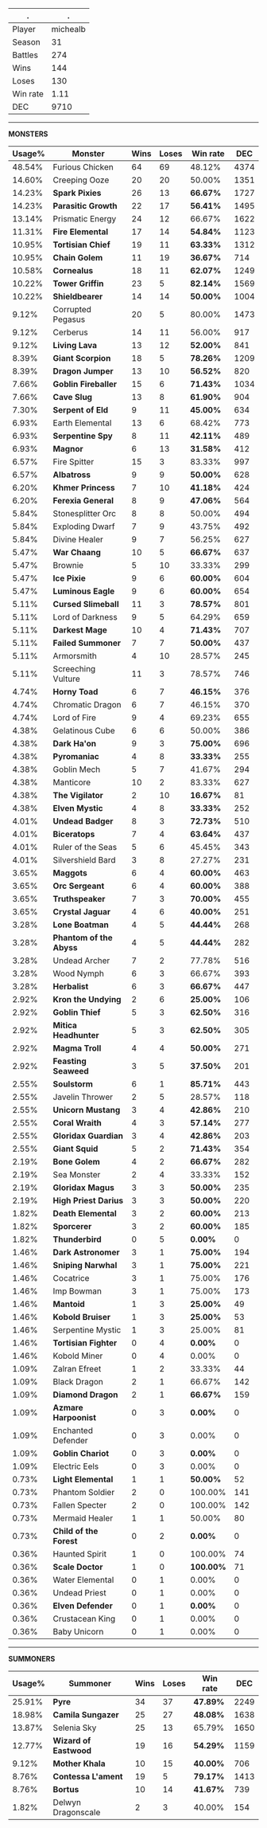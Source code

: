 .|.
|-|-
Player|michealb
Season|31
Battles|274
Wins|144
Loses|130
Win rate|1.11
DEC|9710

---
**MONSTERS**

Usage%|Monster|Wins|Loses|Win rate|DEC|
-|-|-|-|-|-|
48.54%|Furious Chicken|64|69|48.12%|4374|
14.60%|Creeping Ooze|20|20|50.00%|1351|
14.23%|**Spark Pixies**|26|13|**66.67%**|1727|
14.23%|**Parasitic Growth**|22|17|**56.41%**|1495|
13.14%|Prismatic Energy|24|12|66.67%|1622|
11.31%|**Fire Elemental**|17|14|**54.84%**|1123|
10.95%|**Tortisian Chief**|19|11|**63.33%**|1312|
10.95%|**Chain Golem**|11|19|**36.67%**|714|
10.58%|**Cornealus**|18|11|**62.07%**|1249|
10.22%|**Tower Griffin**|23|5|**82.14%**|1569|
10.22%|**Shieldbearer**|14|14|**50.00%**|1004|
9.12%|Corrupted Pegasus|20|5|80.00%|1473|
9.12%|Cerberus|14|11|56.00%|917|
9.12%|**Living Lava**|13|12|**52.00%**|841|
8.39%|**Giant Scorpion**|18|5|**78.26%**|1209|
8.39%|**Dragon Jumper**|13|10|**56.52%**|820|
7.66%|**Goblin Fireballer**|15|6|**71.43%**|1034|
7.66%|**Cave Slug**|13|8|**61.90%**|904|
7.30%|**Serpent of Eld**|9|11|**45.00%**|634|
6.93%|Earth Elemental|13|6|68.42%|773|
6.93%|**Serpentine Spy**|8|11|**42.11%**|489|
6.93%|**Magnor**|6|13|**31.58%**|412|
6.57%|Fire Spitter|15|3|83.33%|997|
6.57%|**Albatross**|9|9|**50.00%**|628|
6.20%|**Khmer Princess**|7|10|**41.18%**|424|
6.20%|**Ferexia General**|8|9|**47.06%**|564|
5.84%|Stonesplitter Orc|8|8|50.00%|494|
5.84%|Exploding Dwarf|7|9|43.75%|492|
5.84%|Divine Healer|9|7|56.25%|627|
5.47%|**War Chaang**|10|5|**66.67%**|637|
5.47%|Brownie|5|10|33.33%|299|
5.47%|**Ice Pixie**|9|6|**60.00%**|604|
5.47%|**Luminous Eagle**|9|6|**60.00%**|654|
5.11%|**Cursed Slimeball**|11|3|**78.57%**|801|
5.11%|Lord of Darkness|9|5|64.29%|659|
5.11%|**Darkest Mage**|10|4|**71.43%**|707|
5.11%|**Failed Summoner**|7|7|**50.00%**|437|
5.11%|Armorsmith|4|10|28.57%|245|
5.11%|Screeching Vulture|11|3|78.57%|746|
4.74%|**Horny Toad**|6|7|**46.15%**|376|
4.74%|Chromatic Dragon|6|7|46.15%|370|
4.74%|Lord of Fire|9|4|69.23%|655|
4.38%|Gelatinous Cube|6|6|50.00%|386|
4.38%|**Dark Ha'on**|9|3|**75.00%**|696|
4.38%|**Pyromaniac**|4|8|**33.33%**|255|
4.38%|Goblin Mech|5|7|41.67%|294|
4.38%|Manticore|10|2|83.33%|627|
4.38%|**The Vigilator**|2|10|**16.67%**|81|
4.38%|**Elven Mystic**|4|8|**33.33%**|252|
4.01%|**Undead Badger**|8|3|**72.73%**|510|
4.01%|**Biceratops**|7|4|**63.64%**|437|
4.01%|Ruler of the Seas|5|6|45.45%|343|
4.01%|Silvershield Bard|3|8|27.27%|231|
3.65%|**Maggots**|6|4|**60.00%**|463|
3.65%|**Orc Sergeant**|6|4|**60.00%**|388|
3.65%|**Truthspeaker**|7|3|**70.00%**|455|
3.65%|**Crystal Jaguar**|4|6|**40.00%**|251|
3.28%|**Lone Boatman**|4|5|**44.44%**|268|
3.28%|**Phantom of the Abyss**|4|5|**44.44%**|282|
3.28%|Undead Archer|7|2|77.78%|516|
3.28%|Wood Nymph|6|3|66.67%|393|
3.28%|**Herbalist**|6|3|**66.67%**|447|
2.92%|**Kron the Undying**|2|6|**25.00%**|106|
2.92%|**Goblin Thief**|5|3|**62.50%**|316|
2.92%|**Mitica Headhunter**|5|3|**62.50%**|305|
2.92%|**Magma Troll**|4|4|**50.00%**|271|
2.92%|**Feasting Seaweed**|3|5|**37.50%**|201|
2.55%|**Soulstorm**|6|1|**85.71%**|443|
2.55%|Javelin Thrower|2|5|28.57%|118|
2.55%|**Unicorn Mustang**|3|4|**42.86%**|210|
2.55%|**Coral Wraith**|4|3|**57.14%**|277|
2.55%|**Gloridax Guardian**|3|4|**42.86%**|203|
2.55%|**Giant Squid**|5|2|**71.43%**|354|
2.19%|**Bone Golem**|4|2|**66.67%**|282|
2.19%|Sea Monster|2|4|33.33%|152|
2.19%|**Gloridax Magus**|3|3|**50.00%**|235|
2.19%|**High Priest Darius**|3|3|**50.00%**|220|
1.82%|**Death Elemental**|3|2|**60.00%**|213|
1.82%|**Sporcerer**|3|2|**60.00%**|185|
1.82%|**Thunderbird**|0|5|**0.00%**|0|
1.46%|**Dark Astronomer**|3|1|**75.00%**|194|
1.46%|**Sniping Narwhal**|3|1|**75.00%**|221|
1.46%|Cocatrice|3|1|75.00%|176|
1.46%|Imp Bowman|3|1|75.00%|173|
1.46%|**Mantoid**|1|3|**25.00%**|49|
1.46%|**Kobold Bruiser**|1|3|**25.00%**|53|
1.46%|Serpentine Mystic|1|3|25.00%|81|
1.46%|**Tortisian Fighter**|0|4|**0.00%**|0|
1.46%|Kobold Miner|0|4|0.00%|0|
1.09%|Zalran Efreet|1|2|33.33%|44|
1.09%|Black Dragon|2|1|66.67%|142|
1.09%|**Diamond Dragon**|2|1|**66.67%**|159|
1.09%|**Azmare Harpoonist**|0|3|**0.00%**|0|
1.09%|Enchanted Defender|0|3|0.00%|0|
1.09%|**Goblin Chariot**|0|3|**0.00%**|0|
1.09%|Electric Eels|0|3|0.00%|0|
0.73%|**Light Elemental**|1|1|**50.00%**|52|
0.73%|Phantom Soldier|2|0|100.00%|141|
0.73%|Fallen Specter|2|0|100.00%|142|
0.73%|Mermaid Healer|1|1|50.00%|80|
0.73%|**Child of the Forest**|0|2|**0.00%**|0|
0.36%|Haunted Spirit|1|0|100.00%|74|
0.36%|**Scale Doctor**|1|0|**100.00%**|71|
0.36%|Water Elemental|0|1|0.00%|0|
0.36%|Undead Priest|0|1|0.00%|0|
0.36%|**Elven Defender**|0|1|**0.00%**|0|
0.36%|Crustacean King|0|1|0.00%|0|
0.36%|Baby Unicorn|0|1|0.00%|0|

---
**SUMMONERS**

Usage%|Summoner|Wins|Loses|Win rate|DEC|
-|-|-|-|-|-|
25.91%|**Pyre**|34|37|**47.89%**|2249|
18.98%|**Camila Sungazer**|25|27|**48.08%**|1638|
13.87%|Selenia Sky|25|13|65.79%|1650|
12.77%|**Wizard of Eastwood**|19|16|**54.29%**|1159|
9.12%|**Mother Khala**|10|15|**40.00%**|706|
8.76%|**Contessa L'ament**|19|5|**79.17%**|1413|
8.76%|**Bortus**|10|14|**41.67%**|739|
1.82%|Delwyn Dragonscale|2|3|40.00%|154|
